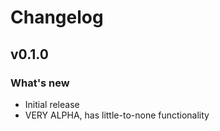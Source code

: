 # Changelog

## v0.1.0

### What's new

- Initial release
- VERY ALPHA, has little-to-none functionality